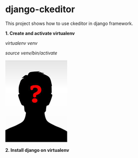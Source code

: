 # django-ckeditor
This project shows how to use ckeditor in django framework. 

**1. Create and activate virtualenv**

_virtualenv venv_

_source venv/bin/activate_

![alt text](https://github.com/Jhbioco/django-ckeditor/blob/master/myproject/media/uploads/2019/02/23/john_doe.jpeg)

**2. Install django on virtualenv**

